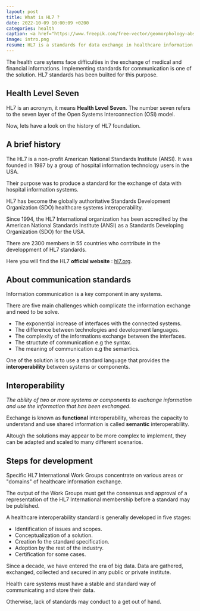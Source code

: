 ```yaml
---
layout: post
title: What is HL7 ?
date: 2022-10-09 10:00:09 +0200
categories: health
caption: <a href="https://www.freepik.com/free-vector/geomorphology-abstract-concept-vector-illustration-geomorphology-type-geomorphic-process-earth-science-university-discipline-graduate-study-geology-course-applied-study-abstract-metaphor_11668288.htm#query=fundamentals&position=22&from_view=search&track=sph">Image by vectorjuice</a> on Freepik
image: intro.png
resume: HL7 is a standards for data exchange in healthcare information systems. 
---
```

The health care sytems face difficulties in the exchange of medical and financial informations.
Implementing standards for communication is one of the solution.
HL7 standards has been builted for this purpose.

## Health Level Seven

HL7 is an acronym, it means **Health Level Seven**.
The number seven refers to the seven layer of the Open Systems Interconnection (OSI) model.

Now, lets have a look on the history of HL7 foundation.

## A brief history

The HL7 is a non-profit American National Standards Institute (ANSI). It was founded in 1987 by a group of hospital information technology users in the USA.

Their purpose was to produce a standard for the exchange of data with hospital information systems.

HL7 has become the globally authoritative Standards Development Organization (SDO) healthcare systems interoperability.

Since 1994, the HL7 International organization has been accredited by the American National Standards Institute (ANSI) as a Standards Developing Organization (SDO) for the USA.

There are 2300 members in 55 countries who contribute in the developpment of HL7 standards.

Here you will find the HL7 **official website** : [hl7.org](http://www.hl7.org/).

## About communication standards

Information communication is a key component in any systems.

There are five main challenges which complicate the information exchange and need to be solve.

+ The exponential increase of interfaces with the connected systems.
+ The difference between technologies and development languages.
+ The complexity of the informations exchange between the interfaces.
+ The structute of communication e.g the syntax.
+ The meaning of communication e.g the semantics.

One of the solution is to use a standard language that provides the **interoperability** between systems or components.

## Interoperability

*The ability of two or more systems or components to exchange information and use the information that has been exchanged*.

Exchange is known as **functional** interoperability, whereas the capacity to understand and use shared information is called **semantic** interoperability.

Altough the solutions may appear to be more complex to implement, they can be adapted and scaled to many different scenarios.

## Steps for development

Specific HL7 International Work Groups concentrate on various areas or "domains" of healthcare information exchange.

The output of the Work Groups must get the consensus and approval of a representation of the HL7 International membership before a standard may be published.

A healthcare interoperability standard is generally developed in five stages:

+ Identification of issues and scopes.
+ Conceptualization of a solution.
+ Creation fo the standard specification.
+ Adoption by the rest of the industry.
+ Certification for some cases.

Since a decade, we have entered the era of big data.
Data are gathered, exchanged, collected and secured in any public or private institute.

Health care systems must have a stable and standard way of communicating and store their data.

Otherwise, lack of standards may conduct to a get out of hand.

